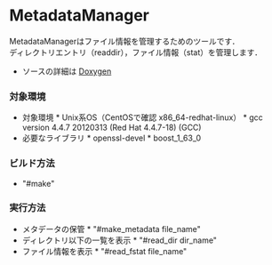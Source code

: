 # MetadataManager

MetadataManagerはファイル情報を管理するためのツールです．<br>
ディレクトリエントリ（readdir），ファイル情報（stat）を管理します．<br>
* ソースの詳細は [Doxygen](https://eukeka.github.io/MetadataManager/docs/html/index.html "Doxygen") 

### 対象環境    
* 対象環境
        * Unix系OS（CentOSで確認 x86_64-redhat-linux）
        * gcc version 4.4.7 20120313 (Red Hat 4.4.7-18) (GCC)  
* 必要なライブラリ
        * openssl-devel
        * boost_1_63_0 

### ビルド方法
* "#make" 

### 実行方法 
* メタデータの保管
        * "#make_metadata file_name" 
* ディレクトリ以下の一覧を表示
        * "#read_dir dir_name" 
* ファイル情報を表示
        * "#read_fstat file_name" 
